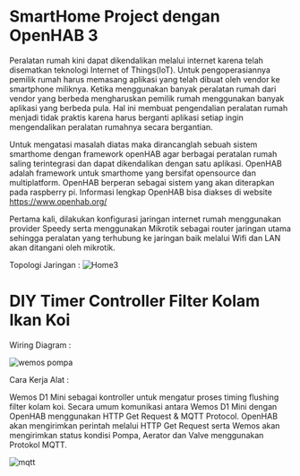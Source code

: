 # SmartHome Project dengan OpenHAB 3
 
Peralatan rumah kini dapat dikendalikan melalui internet karena telah disematkan teknologi Internet of Things(IoT). Untuk pengoperasiannya pemilik rumah harus memasang aplikasi yang telah dibuat oleh vendor ke smartphone miliknya. Ketika menggunakan banyak peralatan rumah dari vendor yang berbeda mengharuskan pemilik rumah menggunakan banyak aplikasi yang berbeda pula. Hal ini membuat pengendalian peralatan rumah menjadi tidak praktis karena harus berganti aplikasi setiap ingin mengendalikan peralatan rumahnya secara bergantian. 

Untuk mengatasi masalah diatas maka dirancanglah sebuah sistem smarthome dengan framework openHAB agar berbagai peratalan rumah saling terintegrasi dan dapat dikendalikan dengan satu aplikasi. OpenHAB adalah framework untuk smarthome yang bersifat opensource dan multiplatform. OpenHAB berperan sebagai sistem yang akan diterapkan pada raspberry pi. Informasi lengkap OpenHAB bisa diakses di website https://www.openhab.org/

Pertama kali, dilakukan konfigurasi jaringan internet rumah menggunakan provider Speedy serta menggunakan Mikrotik sebagai router jaringan utama sehingga peralatan yang terhubung ke jaringan baik melalui Wifi dan LAN akan ditangani oleh mikrotik.
 
 Topologi Jaringan :
![Home3](https://user-images.githubusercontent.com/73607420/108877351-b9589f00-7631-11eb-8fe7-81671d69dba8.png)


# DIY Timer Controller Filter Kolam Ikan Koi

Wiring Diagram :

![wemos pompa](https://user-images.githubusercontent.com/73607420/108999782-62a4a100-76d5-11eb-871b-d033a3fcc068.png)

Cara Kerja Alat :

Wemos D1 Mini sebagai kontroller untuk mengatur proses timing flushing filter kolam koi. Secara umum komunikasi antara Wemos D1 Mini dengan OpenHAB menggunakan HTTP Get Request & MQTT Protocol. OpenHAB akan mengirimkan perintah melalui HTTP Get Request serta Wemos akan mengirimkan status kondisi Pompa, Aerator dan Valve menggunakan Protokol MQTT.

![mqtt](https://user-images.githubusercontent.com/73607420/109001869-0e4ef080-76d8-11eb-9ede-bc23f0026119.png)
